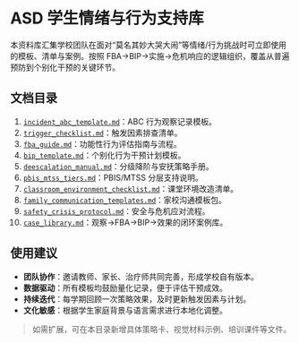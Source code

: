 # ASD 学生情绪与行为支持库

本资料库汇集学校团队在面对“莫名其妙大哭大闹”等情绪/行为挑战时可立即使用的模板、清单与案例。按照 FBA→BIP→实施→危机响应的逻辑组织，覆盖从普遍预防到个别化干预的关键环节。

## 文档目录
1. [`incident_abc_template.md`](incident_abc_template.md)：ABC 行为观察记录模板。
2. [`trigger_checklist.md`](trigger_checklist.md)：触发因素排查清单。
3. [`fba_guide.md`](fba_guide.md)：功能性行为评估指南与流程。
4. [`bip_template.md`](bip_template.md)：个别化行为干预计划模板。
5. [`deescalation_manual.md`](deescalation_manual.md)：分级降阶与安抚策略手册。
6. [`pbis_mtss_tiers.md`](pbis_mtss_tiers.md)：PBIS/MTSS 分层支持说明。
7. [`classroom_environment_checklist.md`](classroom_environment_checklist.md)：课堂环境改造清单。
8. [`family_communication_templates.md`](family_communication_templates.md)：家校沟通模板包。
9. [`safety_crisis_protocol.md`](safety_crisis_protocol.md)：安全与危机应对流程。
10. [`case_library.md`](case_library.md)：观察→FBA→BIP→效果的闭环案例库。

## 使用建议
- **团队协作**：邀请教师、家长、治疗师共同完善，形成学校自有版本。
- **数据驱动**：所有模板均鼓励量化记录，便于评估干预成效。
- **持续迭代**：每学期回顾一次策略效果，及时更新触发因素与计划。
- **文化敏感**：根据学生家庭背景与语言需求进行本地化调整。

> 如需扩展，可在本目录新增具体策略卡、视觉材料示例、培训课件等文件。
